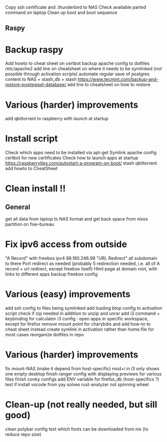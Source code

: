 Copy ssh certificate and .thunderbird to NAS
Check available parted command on laptop
Clean up boot and boot sequence


## Raspy

# Backup raspy
Add howto to cheat sheet on certbot
backup apache config to dotfiles
    /etc/apache2
    add line on cheatsheet on where it needs to be symlinked (not possible through activation scripts)
automate regular save of postgres content to NAS + stash_db + stash
    https://www.tecmint.com/backup-and-restore-postgresql-database/
    add line to cheatsheet on how to restore

# Various (harder) improvements
add qbittorrent to raspberry with launch at startup

# Install script
Check which apps need to be installed via apt-get
Symlink apache config
certbot for new certificates
Check how to launch apps at startup
    https://raspberrytips.com/autostart-a-program-on-boot/
    stash
    qbittorrent
    add howto to CheatSheet

# Clean install !!


## General
get all data from laptop to NAS
format and get back space from nixos partition on fixe-bureau

# Fix ipv6 access from outside
"A Record" with freebox ipv4 88.160.246.99
"URL Redirect" all subdomain to there
Port redirect as needed (probably 5 redirection needed, i.e. all of A record + url redirect, except freebox itself)
Html page at domain root, with links to different apps
backup freebox config

# Various (easy) improvements
add ssh config to files being symlinked
add loading btop config to activation script
check if zip needed in addition to unzip and unrar
add i3 command + keybinding for calculator
i3 config : open apps in specific workspace, except for firefox
remove mount point for charybdis and add how-to to cheat sheet instead
create symlink in activation rather than home.file for most cases
reorganize dotfiles in repo

# Various (harder) improvements
fix mount-NAS (make it depend from host-specific)
mod+i in i3 only shows one empty desktop
finish ranger config with displaying previews for various files
finish conky configs
add ENV variable for firefox_db (host-specifics ?)
test if install vscode from yay solves rust-analyzer not spinning wheel

# Clean-up (not really needed, but sill good)
clean polybar config
test which fonts can be downloaded from nix (to reduce repo size)
